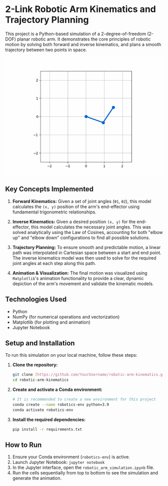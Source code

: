 # 2-Link Robotic Arm Kinematics and Trajectory Planning

This project is a Python-based simulation of a 2-degree-of-freedom (2-DOF) planar robotic arm. It demonstrates the core principles of robotic motion by solving both forward and inverse kinematics, and plans a smooth trajectory between two points in space.

![Animation of the robotic arm](robotic_arm_trajectory.gif)

## Key Concepts Implemented

1.  **Forward Kinematics:** Given a set of joint angles (`θ1`, `θ2`), this model calculates the `(x, y)` position of the arm's end-effector using fundamental trigonometric relationships.

2.  **Inverse Kinematics:** Given a desired position `(x, y)` for the end-effector, this model calculates the necessary joint angles. This was solved analytically using the Law of Cosines, accounting for both "elbow up" and "elbow down" configurations to find all possible solutions.

3.  **Trajectory Planning:** To ensure smooth and predictable motion, a linear path was interpolated in Cartesian space between a start and end point. The inverse kinematics model was then used to solve for the required joint angles at each step along this path.

4.  **Animation & Visualization:** The final motion was visualized using `Matplotlib`'s animation functionality to provide a clear, dynamic depiction of the arm's movement and validate the kinematic models.

## Technologies Used
* Python
* NumPy (for numerical operations and vectorization)
* Matplotlib (for plotting and animation)
* Jupyter Notebook

## Setup and Installation

To run this simulation on your local machine, follow these steps:

1.  **Clone the repository:**
    ```bash
    git clone [https://github.com/YourUsername/robotic-arm-kinematics.git](https://github.com/YourUsername/robotic-arm-kinematics.git)
    cd robotic-arm-kinematics
    ```

2.  **Create and activate a Conda environment:**
    ```bash
    # It is recommended to create a new environment for this project
    conda create --name robotics-env python=3.9
    conda activate robotics-env
    ```

3.  **Install the required dependencies:**
    ```bash
    pip install -r requirements.txt
    ```

## How to Run
1.  Ensure your Conda environment (`robotics-env`) is active.
2.  Launch Jupyter Notebook: `jupyter notebook`
3.  In the Jupyter interface, open the `robotic_arm_simulation.ipynb` file.
4.  Run the cells sequentially from top to bottom to see the simulation and generate the animation.
